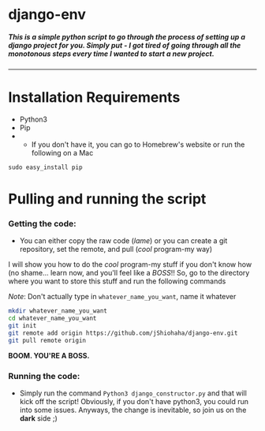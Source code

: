 # django-env
##### This is a simple python script to go through the process of setting up a django project for you. Simply put - I got tired of going through all the monotonous steps every time I wanted to start a new project.
***

# Installation Requirements
- Python3
- Pip 
- - If you don't have it, you can go to Homebrew's website or run the following on a Mac
```Python
sudo easy_install pip
```

# Pulling and running the script
### Getting the code:
- You can either copy the raw code (*lame*) or you can create a git repository, set the remote, and pull (*cool* program-my way)

I will show you how to do the *cool* program-my stuff if you don't know how (no shame... learn now, and you'll feel like a *BOSS*!! So, go to the directory where you want to store this stuff and run the following commands

*Note*: Don't actually type in `whatever_name_you_want`, name it whatever
```bash
mkdir whatever_name_you_want
cd whatever_name_you_want
git init
git remote add origin https://github.com/jShiohaha/django-env.git
git pull remote origin
```
**BOOM. YOU'RE A BOSS.**

### Running the code:
- Simply run the command `Python3 django_constructor.py` and that will kick off the script! Obviously, if you don't have python3, you could run into some issues. Anyways, the change is inevitable, so join us on the **dark** side ;)

